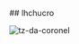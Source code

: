 ##   l h c h u c r o 


![tz-da-coronel](https://github.com/lucsnobre/lhchucro/blob/main/tzdacoro/tz-da-coronel.gif)




